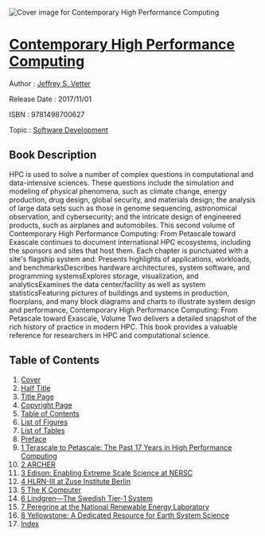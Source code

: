 ![Cover image for Contemporary High Performance Computing](https://imgdetail.ebookreading.net/cover/cover/software_development/EB9781498700627.jpg)

[Contemporary High Performance Computing](https://ebookreading.net/view/book/Contemporary+High+Performance+Computing-EB9781498700627_1.html "Contemporary High Performance Computing")
====================================================================================================================

Author : [Jeffrey S. Vetter](https://ebookreading.net/search/author/Jeffrey+S.+Vetter)

Release Date : 2017/11/01

ISBN : 9781498700627

Topic : [Software Development](https://ebookreading.net/search/category/software-development)

Book Description
-----------------

HPC is used to solve a number of complex questions in computational and data-intensive sciences. These questions include the simulation and modeling of physical phenomena, such as climate change, energy production, drug design, global security, and materials design; the analysis of large data sets such as those in genome sequencing, astronomical observation, and cybersecurity; and the intricate design of engineered products, such as airplanes and automobiles.
This second volume of Contemporary High Performance Computing: From Petascale toward Exascale continues to document international HPC ecosystems, including the sponsors and sites that host them. Each chapter is punctuated with a site's flagship system and:
Presents highlights of applications, workloads, and benchmarksDescribes hardware architectures, system software, and programming systemsExplores storage, visualization, and analyticsExamines the data center/facility as well as system statisticsFeaturing pictures of buildings and systems in production, floorplans, and many block diagrams and charts to illustrate system design and performance, Contemporary High Performance Computing: From Petascale toward Exascale, Volume Two delivers a detailed snapshot of the rich history of practice in modern HPC. This book provides a valuable reference for researchers in HPC and computational science.
              
Table of Contents
-----------------

1. [Cover](https://ebookreading.net/view/book/Contemporary+High+Performance+Computing-EB9781498700627_1.html)
1. [Half Title](https://ebookreading.net/view/book/Contemporary+High+Performance+Computing-EB9781498700627_2.html)
1. [Title Page](https://ebookreading.net/view/book/Contemporary+High+Performance+Computing-EB9781498700627_4.html)
1. [Copyright Page](https://ebookreading.net/view/book/Contemporary+High+Performance+Computing-EB9781498700627_5.html)
1. [Table of Contents](https://ebookreading.net/view/book/Contemporary+High+Performance+Computing-EB9781498700627_6.html)
1. [List of Figures](https://ebookreading.net/view/book/Contemporary+High+Performance+Computing-EB9781498700627_7.html)
1. [List of Tables](https://ebookreading.net/view/book/Contemporary+High+Performance+Computing-EB9781498700627_8.html)
1. [Preface](https://ebookreading.net/view/book/Contemporary+High+Performance+Computing-EB9781498700627_9.html)
1. [1 Terascale to Petascale: The Past 17 Years in High Performance Computing](https://ebookreading.net/view/book/Contemporary+High+Performance+Computing-EB9781498700627_10.html)
1. [2 ARCHER](https://ebookreading.net/view/book/Contemporary+High+Performance+Computing-EB9781498700627_11.html)
1. [3 Edison: Enabling Extreme Scale Science at NERSC](https://ebookreading.net/view/book/Contemporary+High+Performance+Computing-EB9781498700627_12.html)
1. [4 HLRN-III at Zuse Institute Berlin](https://ebookreading.net/view/book/Contemporary+High+Performance+Computing-EB9781498700627_13.html)
1. [5 The K Computer](https://ebookreading.net/view/book/Contemporary+High+Performance+Computing-EB9781498700627_14.html)
1. [6 Lindgren—The Swedish Tier-1 System](https://ebookreading.net/view/book/Contemporary+High+Performance+Computing-EB9781498700627_15.html)
1. [7 Peregrine at the National Renewable Energy Laboratory](https://ebookreading.net/view/book/Contemporary+High+Performance+Computing-EB9781498700627_16.html)
1. [8 Yellowstone: A Dedicated Resource for Earth System Science](https://ebookreading.net/view/book/Contemporary+High+Performance+Computing-EB9781498700627_17.html)
1. [Index](https://ebookreading.net/view/book/Contemporary+High+Performance+Computing-EB9781498700627_18.html)
